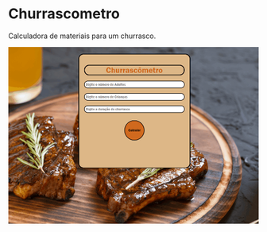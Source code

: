 # Churrascometro
 Calculadora de materiais para um churrasco.


 ![churras](https://github.com/thelastklein/Churrascometro/blob/main/Projeto%20Churrascometro/demo-read.gif)

 
